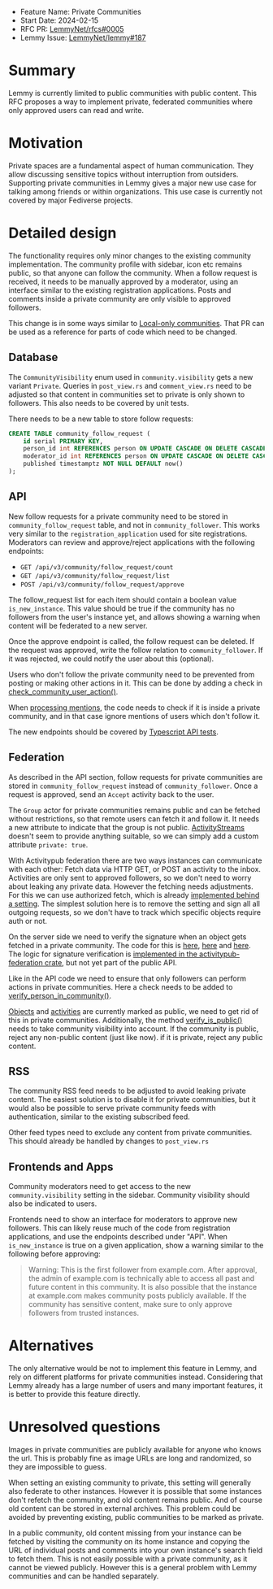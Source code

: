 - Feature Name: Private Communities
- Start Date: 2024-02-15
- RFC PR: [LemmyNet/rfcs#0005](https://github.com/LemmyNet/rfcs/pull/5)
- Lemmy Issue: [LemmyNet/lemmy#187](https://github.com/LemmyNet/lemmy/issues/187)

# Summary

Lemmy is currently limited to public communities with public content. This RFC proposes a way to implement private, federated communities where only approved users can read and write.

# Motivation

Private spaces are a fundamental aspect of human communication. They allow discussing sensitive topics without interruption from outsiders. Supporting private communities in Lemmy gives a major new use case for talking among friends or within organizations. This use case is currently not covered by major Fediverse projects.

# Detailed design

The functionality requires only minor changes to the existing community implementation. The community profile with sidebar, icon etc remains public, so that anyone can follow the community. When a follow request is received, it needs to be manually approved by a moderator, using an interface similar to the existing registration applications. Posts and comments inside a private community are only visible to approved followers.

This change is in some ways similar to [Local-only communities](https://github.com/LemmyNet/lemmy/pull/4350). That PR can be used as a reference for parts of code which need to be changed.

## Database

The `CommunityVisibility` enum used in `community.visibility` gets a new variant `Private`. Queries in `post_view.rs` and `comment_view.rs` need to be adjusted so that content in communities set to private is only shown to followers. This also needs to be covered by unit tests.

There needs to be a new table to store follow requests:
```sql
CREATE TABLE community_follow_request (
    id serial PRIMARY KEY,
    person_id int REFERENCES person ON UPDATE CASCADE ON DELETE CASCADE NOT NULL UNIQUE,
    moderator_id int REFERENCES person ON UPDATE CASCADE ON DELETE CASCADE,
    published timestamptz NOT NULL DEFAULT now()
);
```

## API

New follow requests for a private community need to be stored in `community_follow_request` table, and not in `community_follower`. This works very similar to the `registration_application` used for site registrations. Moderators can review and approve/reject applications with the following endpoints:
- `GET /api/v3/community/follow_request/count`
- `GET /api/v3/community/follow_request/list`
- `POST /api/v3/community/follow_request/approve`

The follow_request list for each item should contain a boolean value `is_new_instance`. This value should be true if the community has no followers from the user's instance yet, and allows showing a warning when content will be federated to a new server.

Once the approve endpoint is called, the follow request can be deleted. If the request was approved, write the follow relation to `community_follower`. If it was rejected, we could notify the user about this (optional). 

Users who don't follow the private community need to be prevented from posting or making other actions in it. This can be done by adding a check in [check_community_user_action()](https://github.com/LemmyNet/lemmy/blob/main/crates/api_common/src/utils.rs#L171).

When [processing mentions](https://github.com/LemmyNet/lemmy/blob/main/crates/utils/src/utils/mention.rs#L24), the code needs to check if it is inside a private community, and in that case ignore mentions of users which don't follow it.

The new endpoints should be covered by [Typescript API tests](https://github.com/LemmyNet/lemmy/tree/main/api_tests).

## Federation

As described in the API section, follow requests for private communities are stored in `community_follow_request` instead of `community_follower`. Once a request is approved, send an `Accept` activity back to the user.

The `Group` actor for private communities remains public and can be fetched without restrictions, so that remote users can fetch it and follow it. It needs a new attribute to indicate that the group is not public. [ActivityStreams](https://www.w3.org/TR/activitystreams-vocabulary/#dfn-group) doesn't seem to provide anything suitable, so we can simply add a custom attribute `private: true`.

With Activitypub federation there are two ways instances can communicate with each other: Fetch data via HTTP GET, or POST an activity to the inbox. Activities are only sent to approved followers, so we don't need to worry about leaking any private data. However the fetching needs adjustments. For this we can use authorized fetch, which is already [implemented behind a setting](https://github.com/LemmyNet/lemmy/blob/main/src/lib.rs#L182). The simplest solution here is to remove the setting and sign all all outgoing requests, so we don't have to track which specific objects require auth or not.

On the server side we need to verify the signature when an object gets fetched in a private community. The code for this is [here](https://github.com/LemmyNet/lemmy/blob/main/crates/apub/src/http/post.rs), [here](https://github.com/LemmyNet/lemmy/blob/main/crates/apub/src/http/comment.rs) and [here](https://github.com/LemmyNet/lemmy/blob/main/crates/apub/src/http/community.rs#L76). The logic for signature verification is [implemented in the activitypub-federation crate](https://github.com/LemmyNet/activitypub-federation-rust/blob/main/src/http_signatures.rs#L146), but not yet part of the public API.

Like in the API code we need to ensure that only followers can perform actions in private communities. Here a check needs to be added to [verify_person_in_community()](https://github.com/LemmyNet/lemmy/blob/main/crates/apub/src/activities/mod.rs#L77).

[Objects](https://github.com/LemmyNet/lemmy/blob/main/crates/apub/src/objects/post.rs#L127) and [activities](https://github.com/LemmyNet/lemmy/blob/main/crates/apub/src/activities/create_or_update/post.rs#L53) are currently marked as public, we need to get rid of this in private communities. Additionally, the method [verify_is_public()](https://github.com/LemmyNet/lemmy/blob/main/crates/apub/src/activities/mod.rs#L127) needs to take community visibility into account. If the community is public, reject any non-public content (just like now). if it is private, reject any public content.

## RSS

The community RSS feed needs to be adjusted to avoid leaking private content. The easiest solution is to disable it for private communities, but it would also be possible to serve private community feeds with authentication, similar to the existing subscribed feed.

Other feed types need to exclude any content from private communities. This should already be handled by changes to `post_view.rs`

## Frontends and Apps

Community moderators need to get access to the new `community.visibility` setting in the sidebar. Community visibility should also be indicated to users.

Frontends need to show an interface for moderators to approve new followers. This can likely reuse much of the code from registration applications, and use the endpoints described under "API". When `is_new_instance` is true on a given application, show a warning similar to the following before approving:

> Warning: This is the first follower from example.com. After approval, the admin of example.com is technically able to access all past and future content in this community. It is also possible that the instance at example.com makes community posts publicly available. If the community has sensitive content, make sure to only approve followers from trusted instances.

# Alternatives

The only alternative would be not to implement this feature in Lemmy, and rely on different platforms for private communities instead. Considering that Lemmy already has a large number of users and many important features, it is better to provide this feature directly.

# Unresolved questions

Images in private communities are publicly available for anyone who knows the url. This is probably fine as image URLs are long and randomized, so they are impossible to guess.

When setting an existing community to private, this setting will generally also federate to other instances. However it is possible that some instances don't refetch the community, and old content remains public. And of course old content can be stored in external archives. This problem could be avoided by preventing existing, public communities to be marked as private.

In a public community, old content missing from your instance can be fetched by visiting the community on its home instance and copying the URL of individual posts and comments into your own instance's search field to fetch them. This is not easily possible with a private community, as it cannot be viewed publicly. However this is a general problem with Lemmy communities and can be handled separately.
